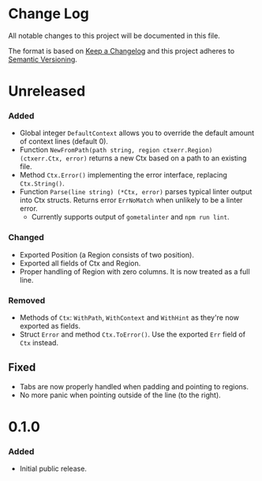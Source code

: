 Change Log
==========

All notable changes to this project will be documented in this file.

The format is based on [Keep a Changelog](http://keepachangelog.com/) and this
project adheres to [Semantic Versioning](http://semver.org/).


Unreleased
==========

### Added

- Global integer `DefaultContext` allows you to override the default amount of
  context lines (default 0).
- Function `NewFromPath(path string, region ctxerr.Region) (ctxerr.Ctx, error)`
  returns a new Ctx based on a path to an existing file.
- Method `Ctx.Error()` implementing the error interface, replacing `Ctx.String()`.
- Function `Parse(line string) (*Ctx, error)` parses typical linter output into
  Ctx structs.
  Returns error `ErrNoMatch` when unlikely to be a linter error.
  - Currently supports output of `gometalinter` and `npm run lint`.

### Changed

- Exported Position (a Region consists of two position).
- Exported all fields of Ctx and Region.
- Proper handling of Region with zero columns. It is now treated as a full line.

### Removed

- Methods of `Ctx`: `WithPath`, `WithContext` and `WithHint` as they're now exported as fields.
- Struct `Error` and method `Ctx.ToError()`. Use the exported `Err` field of `Ctx` instead.

## Fixed

- Tabs are now properly handled when padding and pointing to regions.
- No more panic when pointing outside of the line (to the right).


0.1.0
=====

### Added

- Initial public release.


[Unreleased]: https://github.com/nochso/ctxerr/compare/0.1.0...HEAD